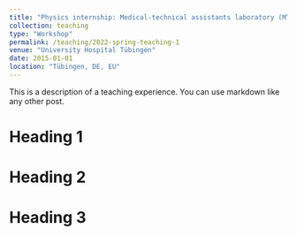 ```yaml
---
title: "Physics internship: Medical-technical assistants laboratory (MTA-L)"
collection: teaching
type: "Workshop"
permalink: /teaching/2022-spring-teaching-1
venue: "University Hospital Tübingen"
date: 2015-01-01
location: "Tübingen, DE, EU"
---
```


This is a description of a teaching experience. You can use markdown like any other post.

Heading 1
======

Heading 2
======

Heading 3
======
